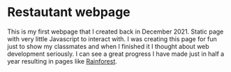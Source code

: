 <h1>Restautant webpage</h1>
<p>This is my first webpage that I created back in December 2021. Static page with very little Javascript to interact with. I was creating this page for fun just to show my classmates and when I finished it I thought about web development seriously. I can see a great progress I have made just in half a year resulting in pages like <a href="https://pabloberry44.github.io/rainforest/">Rainforest</a>.</p>
